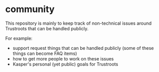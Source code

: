 # community

This repository is mainly to keep track of non-technical issues around Trustroots that can be handled publicly.

For example:

- support request things that can be handled publicly (some of these things can become FAQ items)
- how to get more people to work on these issues
- Kasper's personal (yet public) goals for Trustroots
